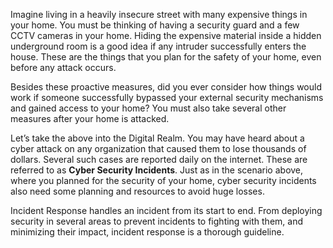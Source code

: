 Imagine living in a heavily insecure street with many expensive things in your home. You must be thinking of having a security guard and a few CCTV cameras in your home. Hiding the expensive material inside a hidden underground room is a good idea if any intruder successfully enters the house. These are the things that you plan for the safety of your home, even before any attack occurs.

Besides these proactive measures, did you ever consider how things would work if someone successfully bypassed your external security mechanisms and gained access to your home? You must also take several other measures after your home is attacked.

Let’s take the above into the Digital Realm. You may have heard about a cyber attack on any organization that caused them to lose thousands of dollars. Several such cases are reported daily on the internet. These are referred to as **Cyber Security Incidents**. Just as in the scenario above, where you planned for the security of your home, cyber security incidents also need some planning and resources to avoid huge losses.

Incident Response handles an incident from its start to end. From deploying security in several areas to prevent incidents to fighting with them, and minimizing their impact, incident response is a thorough guideline.
